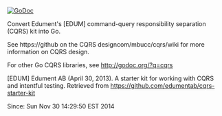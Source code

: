[![GoDoc](https://godoc.org/github.com/mbucc/cqrs?status.svg)](https://godoc.org/github.com/mbucc/cqrs)

Convert Edument's [EDUM] command-query responsibility separation (CQRS) kit into Go.

See https://github on the CQRS designcom/mbucc/cqrs/wiki for more information
on CQRS design.

For other Go CQRS libraries, see http://godoc.org/?q=cqrs

[EDUM] Edument AB (April 30, 2013).  A starter kit for working with CQRS and
intentful testing.  Retrieved from https://github.com/edumentab/cqrs-starter-kit

Since: Sun Nov 30 14:29:50 EST 2014
